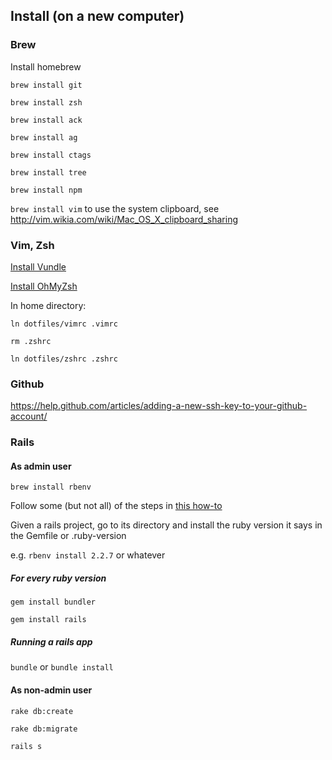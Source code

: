## Install (on a new computer)

### Brew

Install homebrew

`brew install git`

`brew install zsh`

`brew install ack`

`brew install ag`

`brew install ctags`

`brew install tree`

`brew install npm`

`brew install vim` to use the system clipboard, see http://vim.wikia.com/wiki/Mac_OS_X_clipboard_sharing

### Vim, Zsh

[Install Vundle](https://github.com/VundleVim/Vundle.vim)

[Install OhMyZsh](https://github.com/robbyrussell/oh-my-zsh)


In home directory:

`ln dotfiles/vimrc .vimrc`

`rm .zshrc`

`ln dotfiles/zshrc .zshrc`

### Github

https://help.github.com/articles/adding-a-new-ssh-key-to-your-github-account/

### Rails

#### As admin user

`brew install rbenv`

Follow some (but not all) of the steps in [this how-to](https://gorails.com/setup/osx/10.13-high-sierra)

Given a rails project, go to its directory and install the ruby version it says in the Gemfile or .ruby-version

e.g. `rbenv install 2.2.7` or whatever

##### For every ruby version

`gem install bundler`

`gem install rails`

##### Running a rails app

`bundle` or `bundle install`

#### As non-admin user

`rake db:create`

`rake db:migrate`

`rails s`
